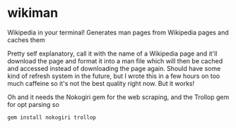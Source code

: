 # wikiman
Wikipedia in your terminal! Generates man pages from Wikipedia pages and caches them

Pretty self explanatory, call it with the name of a Wikipedia page and it'll download the page and format it
into a man file which will then be cached and accessed instead of downloading the page again. Should have some kind
of refresh system in the future, but I wrote this in a few hours on too much caffeine so it's not the best quality
right now. But it works!

Oh and it needs the Nokogiri gem for the web scraping, and the Trollop gem for opt parsing so

    gem install nokogiri trollop
